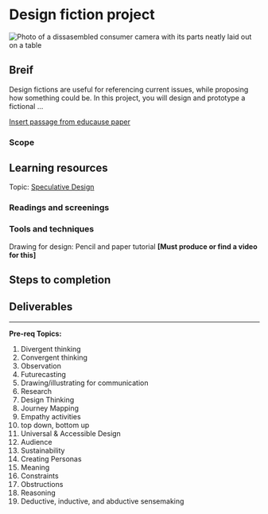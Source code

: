 # Design fiction project
![Photo of a dissasembled consumer camera with its parts neatly laid out on a table](https://unsplash.it/3000/1500?image=36)
## Breif

Design fictions are useful for referencing current issues, while proposing how something could be. In this project, you will design and prototype a fictional ...


[Insert passage from educause paper](http://files.eric.ed.gov/fulltext/EJ1043438.pdf)

### Scope

## Learning resources

Topic: [Speculative Design](../topics/speculative_design.md)

### Readings and screenings

### Tools and techniques

Drawing for design: Pencil and paper tutorial **[Must produce or find a video for this]**

## Steps to completion

## Deliverables

---


**Pre-req Topics:**
1. Divergent thinking
2. Convergent thinking
3. Observation
4. Futurecasting
5. Drawing/illustrating for communication
6. Research
7. Design Thinking
8. Journey Mapping
9. Empathy activities
10. top down, bottom up
11. Universal & Accessible Design
12. Audience
13. Sustainability
14. Creating Personas
15. Meaning
16. Constraints
17. Obstructions
18. Reasoning
19. Deductive, inductive, and abductive sensemaking

